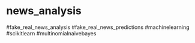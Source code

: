 # news_analysis
#fake_real_news_analysis #fake_real_news_predictions #machinelearning #scikitlearn #multinomialnaivebayes
